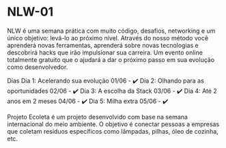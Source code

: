 # NLW-01


NLW é uma semana prática com muito código, desafios, networking e um único objetivo: levá-lo ao próximo nível. Através do nosso método você aprenderá novas ferramentas, aprenderá sobre novas tecnologias e descobrirá hacks que irão impulsionar sua carreira. Um evento online totalmente gratuito que o ajudará a dar o próximo passo em sua evolução como desenvolvedor.

Dias
Dia 1: Acelerando sua evolução 01/06 - ✔️
Dia 2: Olhando para as oportunidades 02/06 - ✔️
Dia 3: A escolha da Stack 03/06 - ✔️
Dia 4: Até 2 anos em 2 meses 04/06 - ✔️
Dia 5: Milha extra 05/06 - ✔️

 Projeto
Ecoleta é um projeto desenvolvido com base na semana internacional do meio ambiente. O objetivo é conectar pessoas a empresas que coletam resíduos específicos como lâmpadas, pilhas, óleo de cozinha, etc.
